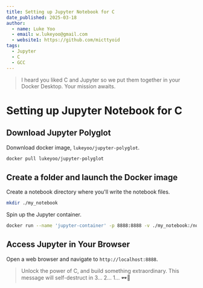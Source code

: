 ```yaml
---
title: Setting up Jupyter Notebook for C
date_published: 2025-03-18
author:
  - name: Luke Yoo
  - email: w.lukeyoo@gmail.com
  - website1: https://github.com/micttyoid
tags:
  - Jupyter
  - C
  - GCC
---
```


> I heard you liked C and Jupyter so we put them together in your Docker Desktop.
> Your mission awaits.

# Setting up Jupyter Notebook for C

## Download Jupyter Polyglot

Donwnload docker image, `lukeyoo/jupyter-polyglot`.

```sh
docker pull lukeyoo/jupyter-polyglot
```

## Create a folder and launch the Docker image

Create a notebook directory where you'll write the notebook files.

```sh
mkdir ./my_notebook
```

Spin up the Jupyter container.

```sh
docker run --name 'jupyter-container' -p 8888:8888 -v ./my_notebook:/notebook -dit lukeyoo/jupyter-polyglot
```

## Access Jupyter in Your Browser

Open a web browser and navigate to `http://localhost:8888`.

> Unlock the power of C, and build something extraordinary.
> This message will self-destruct in 3... 2... 1... 🕶️🚀